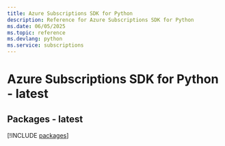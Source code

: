 ```yaml
---
title: Azure Subscriptions SDK for Python
description: Reference for Azure Subscriptions SDK for Python
ms.date: 06/05/2025
ms.topic: reference
ms.devlang: python
ms.service: subscriptions
---
```

# Azure Subscriptions SDK for Python - latest
## Packages - latest
[!INCLUDE [packages](subscriptions-index.md)]